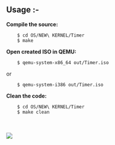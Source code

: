 ## Usage :-<br/>

**Compile the source:**
```
	$ cd OS/NEW\ KERNEL/Timer
	$ make
```

**Open created ISO in QEMU:**
```
	$ qemu-system-x86_64 out/Timer.iso
```
or
```
	$ qemu-system-i386 out/Timer.iso
```
**Clean the code:**
```
	$ cd OS/NEW\ KERNEL/Timer
	$ make clean
```

<br/>
<br/>
<img src="https://raw.githubusercontent.com/pritamzope/OS/master/NEW%20KERNEL/Timer/kernel_timer.png"/>

